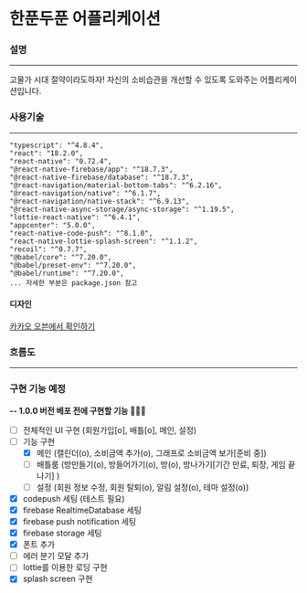 # 한푼두푼 어플리케이션

### 설명

---

고물가 시대 절약이라도하자!
자신의 소비습관을 개선할 수 있도록 도와주는 어플리케이션입니다.

### 사용기술

---

```
"typescript": "^4.8.4",
"react": "18.2.0",
"react-native": "0.72.4",
"@react-native-firebase/app": "^18.7.3",
"@react-native-firebase/database": "^18.7.3",
"@react-navigation/material-bottom-tabs": "^6.2.16",
"@react-navigation/native": "^6.1.7",
"@react-navigation/native-stack": "^6.9.13",
"@react-native-async-storage/async-storage": "^1.19.5",
"lottie-react-native": "^6.4.1",
"appcenter": "5.0.0",
"react-native-code-push": "^8.1.0",
"react-native-lottie-splash-screen": "^1.1.2",
"recoil": "^0.7.7",
"@babel/core": "^7.20.0",
"@babel/preset-env": "^7.20.0",
"@babel/runtime": "^7.20.0",
... 자세한 부분은 package.json 참고
```

#### 디자인

[카카오 오븐에서 확인하기](https://ovenapp.io/view/ODyBQ3ugDs0Iw68SvfDkk7ZVFXbo841H/)

### 흐름도

---

### 구현 기능 예정

**-- 1.0.0 버전 베포 전에 구현할 기능 👨🏽‍🚀**

- [ ] 전체적인 UI 구현 (회원가입[o], 배틀[o], 메인, 설정)
- [ ] 기능 구현
  - [x] 메인 (캘린더(o), 소비금액 추가(o), 그래프로 소비금액 보가[준비 중])
  - [ ] 배틀룸 (방만들기(o), 방들어가기(o), 방(o), 방나가기[기간 만료, 퇴장, 게임 끝나기] )
  - [ ] 설정 (회원 정보 수정, 회원 탈퇴(o), 알림 설정(o), 테마 설정(o))
- [x] codepush 세팅 (테스트 필요)
- [x] firebase RealtimeDatabase 세팅
- [x] firebase push notification 세팅
- [x] firebase storage 세팅
- [x] 폰트 추가
- [ ] 에러 분기 모달 추가
- [ ] lottie를 이용한 로딩 구현
- [x] splash screen 구현
